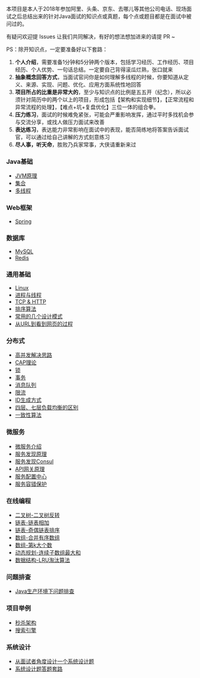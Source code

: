 本项目是本人于2018年参加阿里、头条、京东、去哪儿等其他公司电话、现场面试之后总结出来的针对Java面试的知识点或真题，每个点或题目都是在面试中被问过的。

有疑问欢迎提 Issues 让我们共同解决，有好的想法想加进来的请提 PR ~

PS：除开知识点，一定要准备好以下套路：  
1. **个人介绍**，需要准备1分钟和5分钟两个版本，包括学习经历、工作经历、项目经历、个人优势、一句话总结。一定要自己背得滚瓜烂熟，张口就来
2. **抽象概念回答方式**，当面试官问你是如何理解多线程的时候，你要知道从定义、来源、实现、问题、优化、应用方面系统性地回答
3. **项目所占的比重是非常大的**，至少与知识点的比例是五五开（纪念），所以必须针对简历中的两个以上的项目，形成包括【架构和实现细节】，【正常流程和异常流程的处理】，【难点+坑+复盘优化】三位一体的组合拳。
4. **压力练习**，面试的时候难免紧张，可能会严重影响发挥，通过平时多找机会参与交流分享，或找人做压力面试来改善
5. **表达练习**，表达能力非常影响在面试中的表现，能否简练地将答案告诉面试官，可以通过给自己讲解的方式刻意练习
6. **尽人事，听天命**，胜败乃兵家常事，大侠请重新来过

### Java基础
* [JVM原理](https://github.com/xbox1994/2018-Java-Interview/blob/master/MD/Java基础-JVM原理.md)
* [集合](https://github.com/xbox1994/2018-Java-Interview/blob/master/MD/Java基础-集合.md)
* [多线程](https://github.com/xbox1994/2018-Java-Interview/blob/master/MD/Java基础-多线程.md)
### Web框架
* [Spring](https://github.com/xbox1994/2018-Java-Interview/blob/master/MD/Web框架-Spring.md)
### 数据库
* [MySQL](https://github.com/xbox1994/2018-Java-Interview/blob/master/MD/数据库-MySQL.md)
* [Redis](https://github.com/xbox1994/2018-Java-Interview/blob/master/MD/数据库-Redis.md)
### 通用基础
* [Linux](https://github.com/xbox1994/2018-Java-Interview/blob/master/MD/通用基础-Linux.md)
* [进程与线程](https://github.com/xbox1994/2018-Java-Interview/blob/master/MD/通用基础-进程与线程.md)
* [TCP & HTTP](https://github.com/xbox1994/2018-Java-Interview/blob/master/MD/通用基础-TCP&HTTP.md)
* [排序算法](https://github.com/xbox1994/2018-Java-Interview/blob/master/MD/通用基础-排序算法.md)
* [常用的几个设计模式](https://github.com/xbox1994/2018-Java-Interview/blob/master/MD/通用基础-设计模式.md)
* [从URL到看到网页的过程](http://www.wangtianyi.top/blog/2017/10/22/cong-urlkai-shi-,ding-wei-shi-jie/)
### 分布式
* [高并发解决思路](https://github.com/xbox1994/2018-Java-Interview/blob/master/MD/高并发.md)
* [CAP理论](https://www.zhihu.com/question/54105974)
* [锁](https://www.jianshu.com/p/c2b4aa7a12f1)
* [事务](https://mp.weixin.qq.com/s/gg4q_53eiHCI3OUWzN7eWg)
* [消息队列](https://github.com/xbox1994/2018-Java-Interview/blob/master/MD/分布式-消息队列.md)
* [限流](https://crossoverjie.top/2018/04/28/sbc/sbc7-Distributed-Limit)
* [ID生成方式](https://github.com/xbox1994/2018-Java-Interview/blob/master/MD/分布式-ID生成方式.md)
* [四层、七层负载均衡的区别](https://www.jianshu.com/p/fa937b8e6712)
* [一致性算法](https://github.com/crossoverJie/JCSprout/blob/master/MD/Consistent-Hash.md)
### 微服务
* [微服务介绍](http://www.wangtianyi.top/blog/2017/04/16/microservies-1-introduction-to-microservies/)
* [服务发现原理](http://www.wangtianyi.top/blog/2017/05/15/zai-wei-fu-wu-jia-gou-zhong-de-fu-wu-fa-xian-ji-zhi/)
* [服务发现Consul](http://sjyuan.cc/service-registration-and-discovery/)
* [API网关原理](http://www.wangtianyi.top/blog/2017/04/22/yi-microservies-2-building-microservices-using-an-api-gateway/)
* [服务配置中心](http://sjyuan.cc/service-config-server/)
* [服务容错保护](http://sjyuan.cc/service-fault-tolerant-protected-with-hytrix/)
### 在线编程
* [二叉树-二叉树反转](https://github.com/xbox1994/2018-Java-Interview/blob/master/MD/在线编程-二叉树反转.md)
* [链表-链表相加](https://github.com/xbox1994/2018-Java-Interview/blob/master/MD/在线编程-链表相加.md)
* [链表-奇偶链表排序](https://github.com/xbox1994/2018-Java-Interview/blob/master/MD/在线编程-奇偶链表排序.md)
* [数组-合并有序数组](https://github.com/xbox1994/2018-Java-Interview/blob/master/MD/在线编程-合并有序数组.md)
* [数组-第k大个数](https://github.com/xbox1994/2018-Java-Interview/blob/master/MD/在线编程-第k大个数.md)
* [动态规划-连续子数组最大和](https://github.com/xbox1994/2018-Java-Interview/blob/master/MD/在线编程-连续子数组最大和.md)
* [数据结构-LRU淘汰算法](https://github.com/xbox1994/2018-Java-Interview/blob/master/MD/在线编程-LRU淘汰算法.md)
### 问题排查
* [Java生产环境下问题排查](http://www.wangtianyi.top/blog/2018/07/20/javasheng-chan-huan-jing-xia-wen-ti-pai-cha/)
### 项目举例
* [秒杀架构](https://github.com/xbox1994/2018-Java-Interview/blob/master/MD/秒杀架构.md)
* [搜索引擎](https://github.com/xbox1994/2018-Java-Interview/blob/master/MD/搜索引擎.md)
### 系统设计
* [从面试者角度设计一个系统设计题](http://www.wangtianyi.top/blog/2018/08/31/xi-tong-she-ji-mian-shi-ti-:zong-he-kao-cha-mian-shi-zhe-de-da-zhao/)
* [系统设计题答题套路](https://github.com/donnemartin/system-design-primer/blob/master/README-zh-Hans.md#%E5%A6%82%E4%BD%95%E5%A4%84%E7%90%86%E4%B8%80%E4%B8%AA%E7%B3%BB%E7%BB%9F%E8%AE%BE%E8%AE%A1%E7%9A%84%E9%9D%A2%E8%AF%95%E9%A2%98)